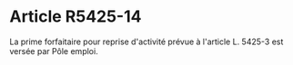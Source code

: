 # Article R5425-14

  
La prime forfaitaire pour reprise d'activité prévue à l'article L. 5425-3 est versée par Pôle emploi.
